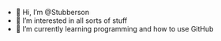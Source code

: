 - 👋 Hi, I’m @Stubberson
- 👀 I’m interested in all sorts of stuff
- 🌱 I’m currently learning programming and how to use GitHub


<!---
Stubberson/Stubberson is a ✨ special ✨ repository because its `README.md` (this file) appears on your GitHub profile.
You can click the Preview link to take a look at your changes.
--->
